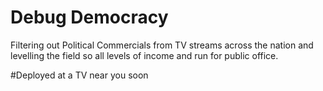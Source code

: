 # Debug Democracy

  Filtering out Political Commercials from TV streams across the nation and levelling the field so all levels of income and run for public office. 

#Deployed at a TV near you soon